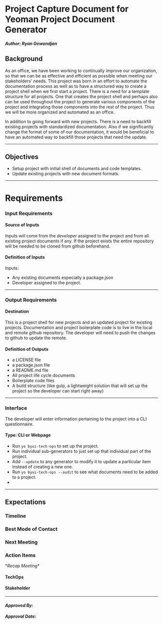 # Project Capture Document for Yeoman Project Document Generator
#### *Author: Ryan Gewondjan*

## Background
As an office, we have been working to continually improve our organization, so that we can be as effective and efficient as possible when meeting our stakeholders' needs. This project was born in an effort to automate the documentation process as well as to have a structured way to create a project shell when we first start a project. There is a need for a template structure for all projects. One that creates the project shell and perhaps also can be used throughout the project to generate various components of the project and integrating those components into the rest of the project. Thus we will be more organized and automated as an office.

In addition to going forward with new projects. There is a need to backfill existing projects with standardized documentation. Also if we significantly change the format of some of our documentation, it would be beneficial to have an automated way to backfill those projects that need the update.

-----

## Objectives
- Setup project with initial shell of documents and code templates.
- Update existing projects with new document formats.

-----

# Requirements

### Input Requirements

#### Source of Inputs

Inputs will come from the *developer* assigned to the project and from all existing project documents if any. If the project exists the entire repository will be needed to be cloned from github beforehand.

#### Definition of Inputs

Inputs:
- Any existing documents especially a package.json
- Developer assigned to the project.

---

### Output Requirements
#### Destination

This is a project shell for new projects and an updated project for existing projects. Documentation and project boilerplate code is to live in the local and remote github repository. The developer will need to push the changes to github to update the remote.

#### Definition of Outputs

- a LICENSE file
- a package.json file
- a README.md file
- All project life cycle documents
- Boilerplate code files
- A build structure (like gulp, a lightweight solution that will set up the project so the developer can start right away)

---

### Interface

The developer will enter information pertaining to the project into a CLI questionnaire.

#### Type: CLI or Webpage

- Run `yo byui-tech-ops` to set up the project.
- Run individual sub-generators to just set up that individual part of the project.
- Add `--update` to any generator to modify it to update a particular item instead of creating a new one.
- Run `yo byui-tech-ops --audit` to see what documents need to be added to a project.
- 
-----


## Expectations

### Timeline

### Best Mode of Contact

### Next Meeting


### Action Items
\**Recap Meeting*\*
#### TechOps
#### Stakeholder

-----

#### *Approved By:* 
#### *Approval Date:*